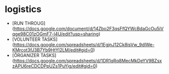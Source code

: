 # logistics




- [RUN THROUG] (https://docs.google.com/document/d/14Zbo2F3qsFfQYWcBdaGcOu5iVqge98C01zOGmF7-l4U/edit?usp=sharing)
- [VOLUNTEER TASKS] (https://docs.google.com/spreadsheets/d/1EgjnJ12Ck8isVw_9dIWe-KMrcot3fJ3B7Yb9HtYl2LM/edit#gid=0)
- [ÔRGANIZER TASKS] (https://docs.google.com/spreadsheets/d/1DR1qRq8MecMkDeYV9BZsxzAPU6reCDCDPpUZs1PuYig/edit#gid=0)
